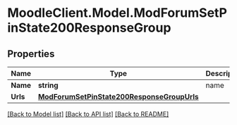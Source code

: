 # MoodleClient.Model.ModForumSetPinState200ResponseGroup

## Properties

Name | Type | Description | Notes
------------ | ------------- | ------------- | -------------
**Name** | **string** | name | 
**Urls** | [**ModForumSetPinState200ResponseGroupUrls**](ModForumSetPinState200ResponseGroupUrls.md) |  | 

[[Back to Model list]](../README.md#documentation-for-models) [[Back to API list]](../README.md#documentation-for-api-endpoints) [[Back to README]](../README.md)

